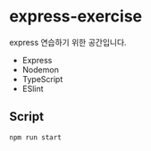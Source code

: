 # express-exercise

express 연습하기 위한 공간입니다.

- Express
- Nodemon
- TypeScript
- ESlint

## Script

```bash
npm run start
```
